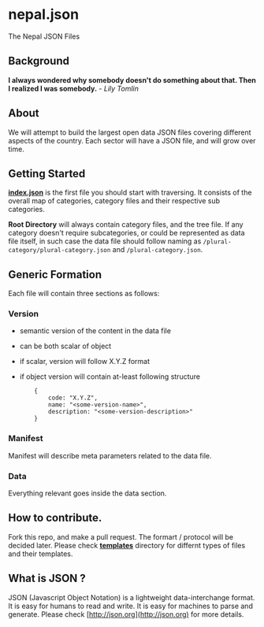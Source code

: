 # nepal.json
The Nepal JSON Files

## Background
__I always wondered why somebody doesn't do something about that. Then I realized I was somebody.__ - _Lily Tomlin_

## About
We will attempt to build the largest open data JSON files covering different aspects of the country. Each sector will have a JSON file, and will grow over time.

## Getting Started
[__index.json__](index.json) is the first file you should start with traversing. It consists of the overall map of categories, category files and their respective sub categories.

__Root Directory__ will always contain category files, and the tree file. If any category doesn't require subcategories, or could be represented as data file itself, in such case the data file should follow naming as `/plural-category/plural-category.json` and `/plural-category.json`. 

## Generic Formation
Each file will contain three sections as follows:

### Version
- semantic version of the content in the data file
- can be both scalar of object
- if scalar, version will follow X.Y.Z format
- if object version will contain at-least following structure

    ````
        {
            code: "X.Y.Z",
            name: "<some-version-name>",
            description: "<some-version-description>"
        }
    ````

### Manifest
Manifest will describe meta parameters related to the data file.

### Data
Everything relevant goes inside the data section.

## How to contribute.
Fork this repo, and make a pull request. The formart / protocol will be decided later. Please check [__templates__](__templates__) directory for differnt types of files and their templates.

## What is JSON ?
JSON (Javascript Object Notation) is a lightweight data-interchange format. It is easy for humans to read and write. It is easy for machines to parse and generate. Please check [http://json.org](http://json.org) for more details.


